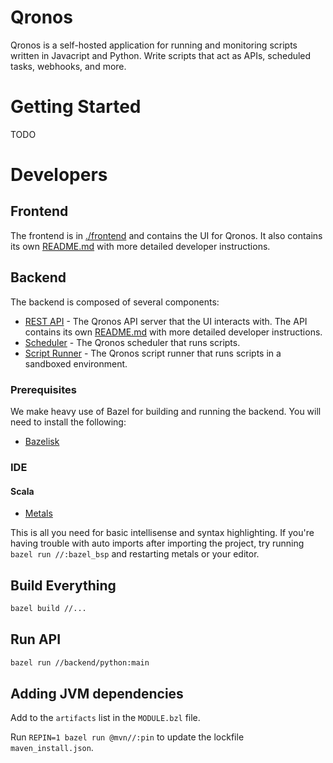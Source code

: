 # Qronos

Qronos is a self-hosted application for running and monitoring scripts written in Javacript and Python. Write scripts that act as APIs, scheduled tasks, webhooks, and more.

# Getting Started

TODO

# Developers

## Frontend

The frontend is in [./frontend](frontend) and contains the UI for Qronos. It also contains its own [README.md](./frontend/README.md) with more detailed developer instructions.

## Backend

The backend is composed of several components:

- [REST API](backend/python) - The Qronos API server that the UI interacts with. The API contains its own [README.md](backend/python/README.md) with more detailed developer instructions.
- [Scheduler](backend/scheduler) - The Qronos scheduler that runs scripts.
- [Script Runner](backend/runner) - The Qronos script runner that runs scripts in a sandboxed environment.

### Prerequisites

We make heavy use of Bazel for building and running the backend. You will need to install the following:

- [Bazelisk](https://github.com/bazelbuild/bazelisk/tree/master?tab=readme-ov-file#installation)

### IDE

#### Scala

- [Metals](https://scalameta.org/metals/docs/editors/vscode/)

This is all you need for basic intellisense and syntax highlighting. If you're having trouble with auto imports after importing the project, try running `bazel run //:bazel_bsp` and restarting metals or your editor.

## Build Everything

```bash
bazel build //...
```

## Run API

```bash
bazel run //backend/python:main
```

## Adding JVM dependencies

Add to the `artifacts` list in the `MODULE.bzl` file.

Run `REPIN=1 bazel run @mvn//:pin` to update the lockfile `maven_install.json`.
